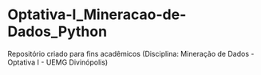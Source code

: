 # Optativa-I_Mineracao-de-Dados_Python
 Repositório criado para fins acadêmicos (Disciplina: Mineração de Dados - Optativa I - UEMG Divinópolis)
